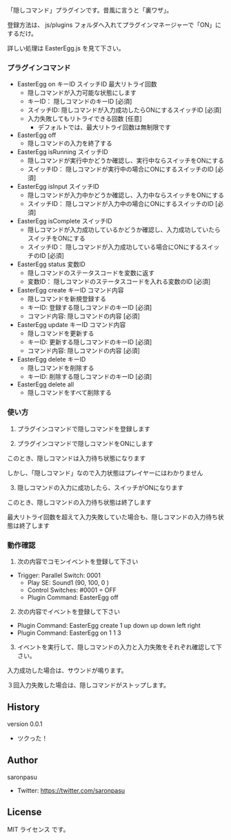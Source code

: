 「隠しコマンド」プラグインです。昔風に言うと「裏ワザ」。

登録方法は、 js/plugins フォルダへ入れてプラグインマネージャーで「ON」にするだけ。

詳しい処理は EasterEgg.js を見て下さい。

### プラグインコマンド
- EasterEgg on キーID スイッチID 最大リトライ回数
   - 隠しコマンドが入力可能な状態にします
   - キーID： 隠しコマンドのキーID [必須]
   - スイッチID: 隠しコマンドが入力成功したらONにするスイッチID [必須]
   - 入力失敗してもリトライできる回数 [任意]
      - デフォルトでは、最大リトライ回数は無制限です
- EasterEgg off
   - 隠しコマンドの入力を終了する
- EasterEgg isRunning スイッチID
   - 隠しコマンドが実行中かどうか確認し、実行中ならスイッチをONにする
   - スイッチID： 隠しコマンドが実行中の場合にONにするスイッチのID [必須]
- EasterEgg isInput スイッチID
   - 隠しコマンドが入力中かどうか確認し、入力中ならスイッチをONにする
   - スイッチID： 隠しコマンドが入力中の場合にONにするスイッチのID [必須]
- EasterEgg isComplete スイッチID
   - 隠しコマンドが入力成功しているかどうか確認し、入力成功していたらスイッチをONにする
   - スイッチID： 隠しコマンドが入力成功している場合にONにするスイッチのID [必須]
- EasterEgg status 変数ID
   - 隠しコマンドのステータスコードを変数に返す
   - 変数ID： 隠しコマンドのステータスコードを入れる変数のID [必須]
- EasterEgg create キーID コマンド内容
   - 隠しコマンドを新規登録する
   - キーID: 登録する隠しコマンドのキーID [必須]
   - コマンド内容: 隠しコマンドの内容 [必須]
- EasterEgg update キーID コマンド内容
   - 隠しコマンドを更新する
   - キーID: 更新する隠しコマンドのキーID [必須]
   - コマンド内容: 隠しコマンドの内容 [必須]
- EasterEgg delete キーID
   - 隠しコマンドを削除する
   - キーID: 削除する隠しコマンドのキーID [必須]
- EasterEgg delete all
   - 隠しコマンドをすべて削除する

### 使い方

1) プラグインコマンドで隠しコマンドを登録します

2) プラグインコマンドで隠しコマンドをONにします

このとき、隠しコマンドは入力待ち状態になります

しかし、「隠しコマンド」なので入力状態はプレイヤーにはわかりません

3) 隠しコマンドの入力に成功したら、スイッチがONになります

このとき、隠しコマンドの入力待ち状態は終了します

最大リトライ回数を超えて入力失敗していた場合も、隠しコマンドの入力待ち状態は終了します

### 動作確認

1) 次の内容でコモンイベントを登録して下さい
 - Trigger: Parallel Switch: 0001
   - Play SE: Sound1 (90, 100, 0   )
   - Control Switches: #0001 = OFF
   - Plugin Command: EasterEgg off

2) 次の内容でイベントを登録して下さい
 - Plugin Command: EasterEgg create 1 up down up down left right
 - Plugin Command: EasterEgg on 1 1 3

3) イベントを実行して、隠しコマンドの入力と入力失敗をそれぞれ確認して下さい。

入力成功した場合は、サウンドが鳴ります。

３回入力失敗した場合は、隠しコマンドがストップします。



## History
version 0.0.1
- ツクった！

## Author
saronpasu

- Twitter: https://twitter.com/saronpasu

## License
MIT ライセンス です。
